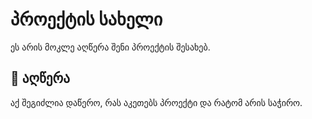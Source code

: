 # პროექტის სახელი  
ეს არის მოკლე აღწერა შენი პროექტის შესახებ.  

## 📌 აღწერა  
აქ შეგიძლია დაწერო, რას აკეთებს პროექტი და რატომ არის საჭირო.  


